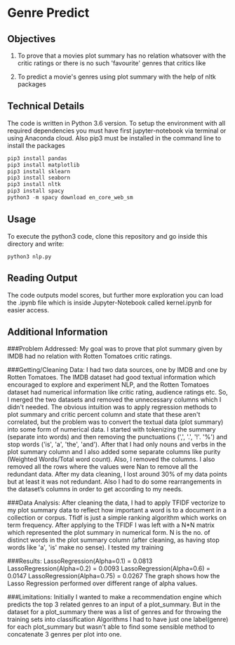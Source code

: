 # Genre Predict

## Objectives

1) To prove that a movies plot summary has no relation whatsover with the critic ratings or there is no such 'favourite' genres that critics like

2) To predict a movie's genres using plot summary with the help of nltk packages

## Technical Details

The code is written in Python 3.6 version. To setup the environment with all required dependencies you must have first jupyter-notebook via terminal or using Anaconda cloud. Also pip3 must be installed in the command line to install the packages

```javascript
pip3 install pandas
pip3 install matplotlib
pip3 install sklearn
pip3 install seaborn
pip3 install nltk
pip3 install spacy
python3 -m spacy download en_core_web_sm
```

## Usage

To execute the python3 code, clone this repository and go inside this directory and write:
```javacript
python3 nlp.py
```

## Reading Output

The code outputs model scores, but further more exploration you can load the .ipynb file which is inside Jupyter-Notebook called kernel.ipynb for easier access.

## Additional Information
###Problem Addressed:
My goal was to prove that plot summary given by IMDB had no relation with Rotten Tomatoes critic ratings.

###Getting/Cleaning Data:
I had two data sources, one by IMDB and one by Rotten Tomatoes. The IMDB dataset had good textual information which encouraged to explore and experiment NLP, and the Rotten Tomatoes dataset had numerical information like critic rating, audience ratings etc. So, I merged the two datasets and removed the unnecessary columns which I didn't needed. The obvious intuition was to apply regression methods to plot summary and critic percent column and state that these aren't correlated, but the problem was to convert the textual data (plot summary) into some form of numerical data. I started with tokenizing the summary (separate into words) and then removing the punctuations (',', '.', '!'. '%') and stop words ('is', 'a', 'the', 'and'). After that I had only nouns and verbs in the plot summary column and I also added some separate columns like purity (Weighted Words/Total word count). Also, I removed the columns. I also removed all the rows where the values were Nan to remove all the redundant data. After my data cleaning, I lost around 30% of my data points but at least it was not redundant. Also I had to do some rearrangements in the dataset’s columns in order to get according to my needs.

###Data Analysis:
After cleaning the data, I had to apply TFIDF vectorize to my plot summary data to reflect how important a word is to a document in a collection or corpus. Tfidf is just a simple ranking algorithm which works on term frequency. After applying to the TFIDF I was left with a N*N matrix which represented the plot summary in numerical form. N is the no. of distinct words in the plot summary column (after cleaning, as having stop words like 'a', 'is' make no sense). I tested my training
  
###Results:
LassoRegression(Alpha=0.1) = 0.0813 LassoRegression(Alpha=0.2) = 0.0093 LassoRegression(Alpha=0.6) = 0.0147 LassoRegression(Alpha=0.75) = 0.0267
The graph shows how the Lasso Regression performed over different range of alpha values.

###Limitations:
Initially I wanted to make a recommendation engine which predicts the top 3 related genres to an input of a plot_summary. But in the dataset for a plot_summary there was a list of genres and for throwing the training sets into classification Algorithms I had to have just one label(genre) for each plot_summary but wasn't able to find some sensible method to concatenate 3 genres per plot into one.
